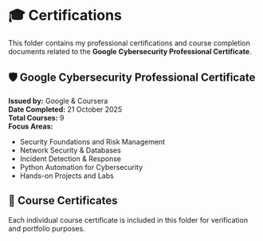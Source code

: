 # 🎓 Certifications

This folder contains my professional certifications and course completion documents related to the **Google Cybersecurity Professional Certificate**.

## 🛡️ Google Cybersecurity Professional Certificate
**Issued by:** Google & Coursera  
**Date Completed:** 21 October 2025  
**Total Courses:** 9  
**Focus Areas:**
- Security Foundations and Risk Management  
- Network Security & Databases  
- Incident Detection & Response  
- Python Automation for Cybersecurity  
- Hands-on Projects and Labs  

## 📘 Course Certificates
Each individual course certificate is included in this folder for verification and portfolio purposes.
